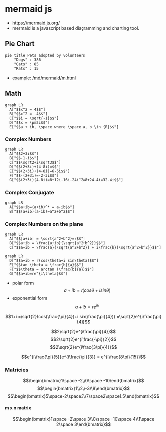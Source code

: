# mermaid js
- https://mermaid.js.org/
- mermaid is a javascript based diagramming and charting tool.
## Pie Chart
```mermaid
pie title Pets adopted by volunteers
    "Dogs" : 386
    "Cats" : 85
    "Rats" : 15
```
- example: [/md/mermaid/m.html](/md/mermaid/m.html)

## Math

```mermaid
graph LR
  A["$$x^2 = 4$$"]
  B["$$x^2 = -4$$"]
  C["$$i = \sqrt{-1}$$"]
  D["$$x = \pm2i$$"]
  E["$$a + ib, \space where \space a, b \in {R}$$"]
```

### Complex Numbers
```mermaid
graph LR
  A["$$2+3i$$"]
  B["$$-1-i$$"]
  C["$$\sqrt2+i\sqrt3$$"]
  D["$$(2+3i)+(4-8i)=$$"]
  E["$$(2+3i)+(4-8i)=6-5i$$"]
  F["$$-(2+3i)=-2-3i$$"]
  G["$$(2+3i)(4-8i)=8+12i-16i-24i^2=8+24-4i=32-4i$$"]
```

### Complex Conjugate
```mermaid
graph LR
  A["$$a+ib=(a+ib)^* = a-ib$$"]
  B["$$(a+ib)(a-ib)=a^2+b^2$$"]
```

### Complex Numbers on the plane
```mermaid
graph LR
  A["$$|a+ib| = \sqrt{a^2+b^2}=r$$"]
  B["$$a+ib = \frac{a+ib}{\sqrt{a^2+b^2}}$$"]
  C["$$a+ib = \frac{a}{\sqrt{a^2+b^2}} + i\frac{b}{\sqrt{a^2+b^2}}$$"]
```

```mermaid
graph LR
  D["$$a+ib = r(cos\theta+i sin\theta)$$"]
  E["$$tan \theta = \frac{b}{a}$$"]
  F["$$\theta = arctan (\frac{b}{a})$$"]
  G["$$a+ib=re^{i\theta}$$"]
```

- polar form
$$a+ib = r(cos\theta+i sin\theta)$$
- exponential form
$$a+ib=re^{i\theta}$$

$$1+i
=\sqrt{2}(cos(\frac{\pi}{4})+i sin(\frac{\pi}{4}))
=\sqrt{2}e^{i\frac{\pi}{4}}$$

$$2\sqrt{2}e^{i\frac{\pi}{4}}$$
$$2\sqrt{2}e^{i\frac{-\pi}{2}}$$
$$2\sqrt{2}e^{i\frac{3\pi}{4}}$$

$$e^{i\frac{\pi}{5}}e^{i\frac{\pi}{3}} = e^{i\frac{8\pi}{15}}$$

### Matricies

$$\begin{bmatrix}1\space -2\\0\space -10\end{bmatrix}$$
$$\begin{bmatrix}1\\2\\-3\\8\end{bmatrix}$$
$$\begin{bmatrix}5\space-2\space3\\7\space2\space1.5\end{bmatrix}$$

#### m x n matrix

$$\begin{bmatrix}1\space -2\space 3\\0\space -10\space 4\\1\space 2\space 3\end{bmatrix}$$
